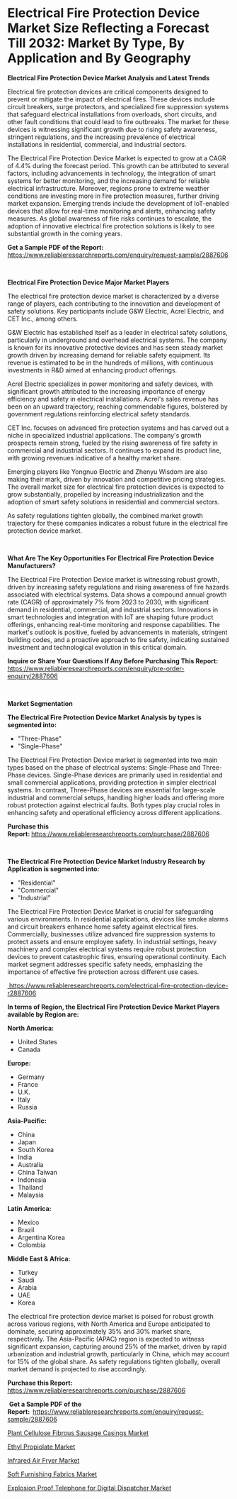 <p><h1>Electrical Fire Protection Device Market Size Reflecting a Forecast Till 2032: Market By Type, By Application and By Geography</h1></p><p><strong>Electrical Fire Protection Device Market Analysis and Latest Trends</strong></p>
<p><p>Electrical fire protection devices are critical components designed to prevent or mitigate the impact of electrical fires. These devices include circuit breakers, surge protectors, and specialized fire suppression systems that safeguard electrical installations from overloads, short circuits, and other fault conditions that could lead to fire outbreaks. The market for these devices is witnessing significant growth due to rising safety awareness, stringent regulations, and the increasing prevalence of electrical installations in residential, commercial, and industrial sectors.</p><p>The Electrical Fire Protection Device Market is expected to grow at a CAGR of 4.4% during the forecast period. This growth can be attributed to several factors, including advancements in technology, the integration of smart systems for better monitoring, and the increasing demand for reliable electrical infrastructure. Moreover, regions prone to extreme weather conditions are investing more in fire protection measures, further driving market expansion. Emerging trends include the development of IoT-enabled devices that allow for real-time monitoring and alerts, enhancing safety measures. As global awareness of fire risks continues to escalate, the adoption of innovative electrical fire protection solutions is likely to see substantial growth in the coming years.</p></p>
<p><strong>Get a Sample PDF of the Report:&nbsp;</strong> <a href="https://www.reliableresearchreports.com/enquiry/request-sample/2887606?utm_campaign=41&utm_medium=2&utm_source=Github&utm_content=ia&utm_term=14032025&utm_id=electrical-fire-protection-device">https://www.reliableresearchreports.com/enquiry/request-sample/2887606</a></p>
<p>&nbsp;</p>
<p><strong>Electrical Fire Protection Device Major Market Players</strong></p>
<p><p>The electrical fire protection device market is characterized by a diverse range of players, each contributing to the innovation and development of safety solutions. Key participants include G&W Electric, Acrel Electric, and CET Inc., among others.</p><p>G&W Electric has established itself as a leader in electrical safety solutions, particularly in underground and overhead electrical systems. The company is known for its innovative protective devices and has seen steady market growth driven by increasing demand for reliable safety equipment. Its revenue is estimated to be in the hundreds of millions, with continuous investments in R&D aimed at enhancing product offerings.</p><p>Acrel Electric specializes in power monitoring and safety devices, with significant growth attributed to the increasing importance of energy efficiency and safety in electrical installations. Acrel's sales revenue has been on an upward trajectory, reaching commendable figures, bolstered by government regulations reinforcing electrical safety standards.</p><p>CET Inc. focuses on advanced fire protection systems and has carved out a niche in specialized industrial applications. The company's growth prospects remain strong, fueled by the rising awareness of fire safety in commercial and industrial sectors. It continues to expand its product line, with growing revenues indicative of a healthy market share.</p><p>Emerging players like Yongnuo Electric and Zhenyu Wisdom are also making their mark, driven by innovation and competitive pricing strategies. The overall market size for electrical fire protection devices is expected to grow substantially, propelled by increasing industrialization and the adoption of smart safety solutions in residential and commercial sectors.</p><p>As safety regulations tighten globally, the combined market growth trajectory for these companies indicates a robust future in the electrical fire protection device market.</p></p>
<p>&nbsp;</p>
<p><strong>What Are The Key Opportunities For Electrical Fire Protection Device Manufacturers?</strong></p>
<p><p>The Electrical Fire Protection Device market is witnessing robust growth, driven by increasing safety regulations and rising awareness of fire hazards associated with electrical systems. Data shows a compound annual growth rate (CAGR) of approximately 7% from 2023 to 2030, with significant demand in residential, commercial, and industrial sectors. Innovations in smart technologies and integration with IoT are shaping future product offerings, enhancing real-time monitoring and response capabilities. The market's outlook is positive, fueled by advancements in materials, stringent building codes, and a proactive approach to fire safety, indicating sustained investment and technological evolution in this critical domain.</p></p>
<p><strong>Inquire or Share Your Questions If Any Before Purchasing This Report:</strong> <a href="https://www.reliableresearchreports.com/enquiry/pre-order-enquiry/2887606?utm_campaign=41&utm_medium=2&utm_source=Github&utm_content=ia&utm_term=14032025&utm_id=electrical-fire-protection-device">https://www.reliableresearchreports.com/enquiry/pre-order-enquiry/2887606</a></p>
<p>&nbsp;</p>
<p><strong>Market Segmentation</strong></p>
<p><strong>The Electrical Fire Protection Device Market Analysis by types is segmented into:</strong></p>
<p><ul><li>"Three-Phase"</li><li>"Single-Phase"</li></ul></p>
<p><p>The Electrical Fire Protection Device market is segmented into two main types based on the phase of electrical systems: Single-Phase and Three-Phase devices. Single-Phase devices are primarily used in residential and small commercial applications, providing protection in simpler electrical systems. In contrast, Three-Phase devices are essential for large-scale industrial and commercial setups, handling higher loads and offering more robust protection against electrical faults. Both types play crucial roles in enhancing safety and operational efficiency across different applications.</p></p>
<p><strong>Purchase this Report:&nbsp;</strong><a href="https://www.reliableresearchreports.com/purchase/2887606?utm_campaign=41&utm_medium=2&utm_source=Github&utm_content=ia&utm_term=14032025&utm_id=electrical-fire-protection-device">https://www.reliableresearchreports.com/purchase/2887606</a></p>
<p>&nbsp;</p>
<p><strong>The Electrical Fire Protection Device Market Industry Research by Application is segmented into:</strong></p>
<p><ul><li>"Residential"</li><li>"Commercial"</li><li>"Industrial"</li></ul></p>
<p><p>The Electrical Fire Protection Device Market is crucial for safeguarding various environments. In residential applications, devices like smoke alarms and circuit breakers enhance home safety against electrical fires. Commercially, businesses utilize advanced fire suppression systems to protect assets and ensure employee safety. In industrial settings, heavy machinery and complex electrical systems require robust protection devices to prevent catastrophic fires, ensuring operational continuity. Each market segment addresses specific safety needs, emphasizing the importance of effective fire protection across different use cases.</p></p>
<p><a href="https://www.reliableresearchreports.com/electrical-fire-protection-device-r2887606?utm_campaign=41&utm_medium=2&utm_source=Github&utm_content=ia&utm_term=14032025&utm_id=electrical-fire-protection-device">&nbsp;https://www.reliableresearchreports.com/electrical-fire-protection-device-r2887606</a></p>
<p><strong>In terms of Region, the Electrical Fire Protection Device Market Players available by Region are:</strong></p>
<p>
    <p> <strong> North America: </strong>
        <ul>
            <li>United States</li>
            <li>Canada</li>
        </ul>
        </p> 
    <p> <strong> Europe: </strong>
        <ul>
            <li>Germany</li>
            <li>France</li>
            <li>U.K.</li>
            <li>Italy</li>
            <li>Russia</li>
        </ul>
        </p> 
    <p> <strong> Asia-Pacific: </strong>
        <ul>
            <li>China</li>
            <li>Japan</li>
            <li>South Korea</li>
            <li>India</li>
            <li>Australia</li>
            <li>China Taiwan</li>
            <li>Indonesia</li>
            <li>Thailand</li>
            <li>Malaysia</li>
        </ul>
        </p> 
    <p> <strong> Latin America: </strong>
        <ul>
            <li>Mexico</li>
            <li>Brazil</li>
            <li>Argentina Korea</li>
            <li>Colombia</li>
        </ul>
        </p> 
    <p> <strong> Middle East & Africa: </strong>
        <ul>
            <li>Turkey</li>
            <li>Saudi</li>
            <li>Arabia</li>
            <li>UAE</li>
            <li>Korea</li>
        </ul>
    </p>
    </p>
<p><p>The electrical fire protection device market is poised for robust growth across various regions, with North America and Europe anticipated to dominate, securing approximately 35% and 30% market share, respectively. The Asia-Pacific (APAC) region is expected to witness significant expansion, capturing around 25% of the market, driven by rapid urbanization and industrial growth, particularly in China, which may account for 15% of the global share. As safety regulations tighten globally, overall market demand is projected to rise accordingly.</p></p>
<p><strong>Purchase this Report: </strong><a href="https://www.reliableresearchreports.com/purchase/2887606?utm_campaign=41&utm_medium=2&utm_source=Github&utm_content=ia&utm_term=14032025&utm_id=electrical-fire-protection-device">https://www.reliableresearchreports.com/purchase/2887606</a></p>
<p>&nbsp;<strong>Get a Sample PDF of the Report:&nbsp;&nbsp;</strong><a href="https://www.reliableresearchreports.com/enquiry/request-sample/2887606?utm_campaign=41&utm_medium=2&utm_source=Github&utm_content=ia&utm_term=14032025&utm_id=electrical-fire-protection-device">https://www.reliableresearchreports.com/enquiry/request-sample/2887606</a></p>
<p><strong></strong></p>
<p><p><a href="https://github.com/zdybelzinn/Market-Research-Report-List-1/blob/main/plant-cellulose-fibrous-sausage-casings-market.md?utm_campaign=41&utm_medium=2&utm_source=Github&utm_content=ia&utm_term=14032025&utm_id=electrical-fire-protection-device">Plant Cellulose Fibrous Sausage Casings Market</a></p><p><a href="https://github.com/ilanarohalgh/Market-Research-Report-List-1/blob/main/ethyl-propiolate-market.md?utm_campaign=41&utm_medium=2&utm_source=Github&utm_content=ia&utm_term=14032025&utm_id=electrical-fire-protection-device">Ethyl Propiolate Market</a></p><p><a href="https://github.com/kadutjoelly83/Market-Research-Report-List-1/blob/main/infrared-air-fryer-market.md?utm_campaign=41&utm_medium=2&utm_source=Github&utm_content=ia&utm_term=14032025&utm_id=electrical-fire-protection-device">Infrared Air Fryer Market</a></p><p><a href="https://github.com/frodanlert/Market-Research-Report-List-1/blob/main/soft-furnishing-fabrics-market.md?utm_campaign=41&utm_medium=2&utm_source=Github&utm_content=ia&utm_term=14032025&utm_id=electrical-fire-protection-device">Soft Furnishing Fabrics Market</a></p><p><a href="https://github.com/iperitvik8/Market-Research-Report-List-1/blob/main/explosion-proof-telephone-for-digital-dispatcher-market.md?utm_campaign=41&utm_medium=2&utm_source=Github&utm_content=ia&utm_term=14032025&utm_id=electrical-fire-protection-device">Explosion Proof Telephone for Digital Dispatcher Market</a></p></p>